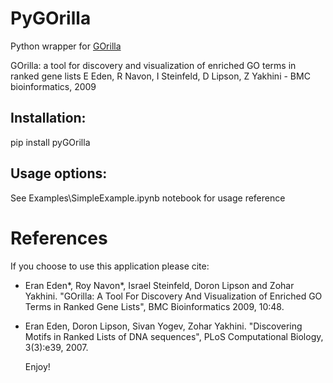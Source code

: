 # PyGOrilla
Python wrapper for [GOrilla](http://cbl-gorilla.cs.technion.ac.il/)

GOrilla: a tool for discovery and visualization of enriched GO terms in ranked gene lists
E Eden, R Navon, I Steinfeld, D Lipson, Z Yakhini - BMC bioinformatics, 2009

## Installation:
pip install pyGOrilla

## Usage options:
  See Examples\SimpleExample.ipynb notebook for usage reference

# References

If you choose to use this application please cite:

* Eran Eden*, Roy Navon*, Israel Steinfeld, Doron Lipson and Zohar Yakhini. "GOrilla: A Tool For Discovery And Visualization of Enriched GO Terms in Ranked Gene Lists", BMC Bioinformatics 2009, 10:48.
 
* Eran Eden, Doron Lipson, Sivan Yogev, Zohar Yakhini. "Discovering Motifs in Ranked Lists of DNA sequences", PLoS Computational Biology, 3(3):e39, 2007.
 


  Enjoy!
